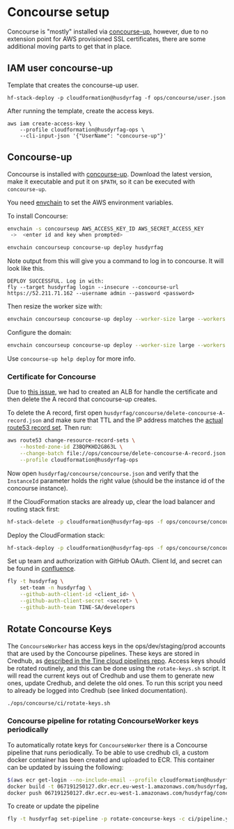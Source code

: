 # Concourse setup

Concourse is "mostly" installed via
[concourse-up](https://github.com/EngineerBetter/concourse-up), however, due to
no extension point for AWS provisioned SSL certificates, there are some
additional moving parts to get that in place.

## IAM user concourse-up

Template that creates the concourse-up user.

```
hf-stack-deploy -p cloudformation@husdyrfag -f ops/concourse/user.json
```

After running the template, create the access keys.

```
aws iam create-access-key \
    --profile cloudformation@husdyrfag-ops \
    --cli-input-json '{"UserName": "concourse-up"}'
```

## Concourse-up

Concourse is installed with [concourse-up](https://github.com/EngineerBetter/concourse-up). Download the latest version,
make it executable and put it on `$PATH`, so it can be executed with `concourse-up`.

You need [envchain](https://github.com/sorah/envchain) to set the AWS
environment variables.

To install Concourse:

```sh
envchain -s concourseup AWS_ACCESS_KEY_ID AWS_SECRET_ACCESS_KEY
 ->  <enter id and key when prompted>

envchain concourseup concourse-up deploy husdyrfag
```

Note output from this will give you a command to log in to concourse. It will look like this.

```
DEPLOY SUCCESSFUL. Log in with:
fly --target husdyrfag login --insecure --concourse-url https://52.211.71.162 --username admin --password <password>
```

Then resize the worker size with:

```sh
envchain concourseup concourse-up deploy --worker-size large --workers 1 husdyrfag
```

Configure the domain:

```sh
envchain concourseup concourse-up deploy --worker-size large --workers 1 --domain ci.husdyrfag-ops.io husdyrfag
```

Use `concourse-up help deploy` for more info.

<a id="concourse-ssl"></a>
### Certificate for Concourse

Due to [this issue](https://github.com/EngineerBetter/concourse-up/issues/24),
we had to created an ALB for handle the certificate and then delete the A record
that concourse-up creates.

To delete the A record, first open
`husdyrfag/concourse/delete-concourse-A-record.json` and make sure that TTL and
the IP address matches the
[actual route53 record set](https://console.aws.amazon.com/route53/home#resource-record-sets:Z58RR2DZCLLEA).
Then run:

```sh
aws route53 change-resource-record-sets \
    --hosted-zone-id Z3BQPKHD2G863L \
    --change-batch file://ops/concourse/delete-concourse-A-record.json \
    --profile cloudformation@husdyrfag-ops
```

Now open `husdyrfag/concourse/concourse.json` and verify that the `InstanceId`
parameter holds the right value (should be the instance id of the concourse
instance).

If the CloudFormation stacks are already up, clear the load balancer and routing
stack first:

```sh
hf-stack-delete -p cloudformation@husdyrfag-ops -f ops/concourse/concourse.json
```

Deploy the CloudFormation stack:

```sh
hf-stack-deploy -p cloudformation@husdyrfag-ops -f ops/concourse/concourse.json
```

Set up team and authorization with GitHub OAuth. Client Id, and secret can be found in 
[confluence](https://confluence.tine.no/display/TDOC/Concourse+App+i+GitHub).
```bash
fly -t husdyrfag \
    set-team -n husdyrfag \
    --github-auth-client-id <client_id> \
    --github-auth-client-secret <secret> \
    --github-auth-team TINE-SA/developers
```

<a id="rotate-keys"></a>
## Rotate Concourse Keys

The `ConcourseWorker` has access keys in the ops/dev/staging/prod accounts that
are used by the Concourse pipelines. These keys are stored in Credhub, as
[described in the Tine cloud pipelines repo](https://github.com/TINE-SA/tine-cloud-pipelines#credhub).
Access keys should be rotated routinely, and this can be done using the
`rotate-keys.sh` script. It will read the current keys out of Credhub and use
them to generate new ones, update Credhub, and delete the old ones. To run this
script you need to already be logged into Credhub (see linked documentation).

```sh
./ops/concourse/ci/rotate-keys.sh
```

<a id="rotate-keys-pipeline"></a>
### Concourse pipeline for rotating ConcourseWorker keys periodically

To automatically  rotate keys for `ConcourseWorker` there is a
Concourse pipeline that runs periodically. To be able to use credhub
cli, a custom docker container has been created and uploaded to ECR. This container
can be updated by issuing the following:

```bash
$(aws ecr get-login --no-include-email --profile cloudformation@husdyrfag-ops)
docker build -t 067191250127.dkr.ecr.eu-west-1.amazonaws.com/husdyrfag/concourse-rotate-keys .
docker push 067191250127.dkr.ecr.eu-west-1.amazonaws.com/husdyrfag/concourse-rotate-keys
```

To create or update the pipeline
```bash
fly -t husdyrfag set-pipeline -p rotate-concourse-keys -c ci/pipeline.yml
```
